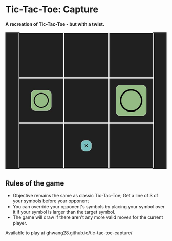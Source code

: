 
# Tic-Tac-Toe: Capture 
#### A recreation of Tic-Tac-Toe - but with a twist.

![Cover photo of Tic-Tac-Toe: Capture](https://raw.githubusercontent.com/GHWang28/tic-tac-toe-capture/main/images/tictactoe.jpg)
## Rules of the game
* Objective remains the same as classic Tic-Tac-Toe; Get a line of 3 of your symbols before your opponent
* You can override your opponent's symbols by placing your symbol over it if your symbol is larger than the target symbol.
* The game will draw if there aren't any more valid moves for the current player.

Available to play at ghwang28.github.io/tic-tac-toe-capture/
